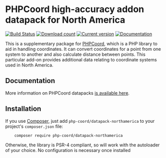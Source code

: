 PHPCoord high-accuracy addon datapack for North America
=======================================================

[![Build Status](https://github.com/dvdoug/PHPCoordNorthAmerica/workflows/CI/badge.svg?branch=master)](https://github.com/dvdoug/PHPCoordNorthAmerica/actions?query=workflow%3ACI+branch%3Amaster)
[![Download count](https://img.shields.io/packagist/dt/php-coord/datapack-northamerica.svg)](https://packagist.org/packages/php-coord/datapack-northamerica)
[![Current version](https://img.shields.io/packagist/v/php-coord/datapack-northamerica.svg)](https://packagist.org/packages/php-coord/datapack-northamerica)
[![Documentation](https://readthedocs.org/projects/phpcoord/badge/?version=master)](https://www.phpcoord.net/en/stable/coordinate_conversions_easy.html#accuracy)

This is a supplementary package for [PHPCoord](https://www.phpcoord.net), which is a PHP library to aid in handling
coordinates. It can convert coordinates for a point from one system to another and also calculate distance between
points. This particular add-on provides additional data relating to coordinate systems used in North America.

Documentation
-------------
More information on PHPCoord datapacks [is available here](https://www.phpcoord.net/en/stable/coordinate_conversions_easy.html#accuracy).

Installation
------------
If you use [Composer](http://getcomposer.org/), just add `php-coord/datapack-northamerica` to your project's `composer.json` file:
```
    composer require php-coord/datapack-northamerica
```

Otherwise, the library is PSR-4 compliant, so will work with the autoloader of your choice. No configuration is
necessary once installed
